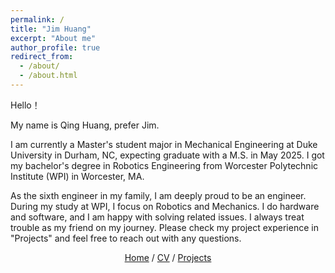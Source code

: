 ```yaml
---
permalink: /
title: "Jim Huang"
excerpt: "About me"
author_profile: true
redirect_from: 
  - /about/
  - /about.html
---
```


Hello！

My name is Qing Huang, prefer Jim.

I am currently a Master's student major in Mechanical Engineering at Duke University in Durham, NC, expecting graduate with a M.S. in May 2025. I got my bachelor's degree in Robotics Engineering from Worcester Polytechnic Institute (WPI) in Worcester, MA.

As the sixth engineer in my family, I am deeply proud to be an engineer. During my study at WPI, I focus on Robotics and Mechanics. I do hardware and software, and I am happy with solving related issues. I always treat trouble as my friend on my journey. Please check my project experience in "Projects" and feel free to reach out with any questions. 

<p style="text-align: center;"> 
  <a href="https://hqjimmy9.github.io/">Home</a>
  /
  <!--a href="https://hqjimmy9.github.io//publications/">Publications</a-->
  <a href="https://hqjimmy9.github.io//files/Resume_Zilin_Dai(Jan2024).pdf">CV</a>
  /
  <a href="https://hqjimmy9.github.io//projects/">Projects</a>
</p>



<!-- <iframe 
  width="560" height="315" 
  src="https://www.youtube.com/embed/Q5BHOogOOLo?autoplay=1&mute=1" 
  title="YouTube video player" 
  frameborder="0" 
  allow="accelerometer; autoplay; clipboard-write; encrypted-media; gyroscope; picture-in-picture; web-share" allowfullscreen>
</iframe> -->

